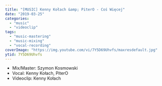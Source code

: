 ```yaml
---
title: "[MUSIC] Kenny Kołach &amp; PiterO - Coś Więcej"
date: "2019-03-25"
categories:
  - "music"
  - "videoclip"
tags:
  - "music-mastering"
  - "music-mixing"
  - "vocal-recording"
coverImage: "https://img.youtube.com/vi/7Y5D69Uhvfs/maxresdefault.jpg"
ytid: 7Y5D69Uhvfs
---
```



- Mix/Master: Szymon Kosmowski
- Vocal: Kenny Kołach, PiterO
- Videoclip: Kenny Kołach
